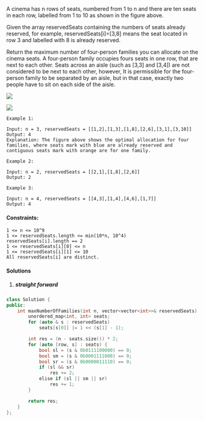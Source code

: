 A cinema has n rows of seats, numbered from 1 to n and there are ten seats in each row, labelled from 1 to 10 as shown in the figure above.

Given the array reservedSeats containing the numbers of seats already reserved, for example, reservedSeats[i]=[3,8] means the seat located in row 3 and labelled with 8 is already reserved. 

Return the maximum number of four-person families you can allocate on the cinema seats. A four-person family occupies fours seats in one row, that are next to each other. Seats across an aisle (such as [3,3] and [3,4]) are not considered to be next to each other, however, It is permissible for the four-person family to be separated by an aisle, but in that case, exactly two people have to sit on each side of the aisle.

![](https://assets.leetcode.com/uploads/2020/02/14/cinema_seats_1.png)

![](https://assets.leetcode.com/uploads/2020/02/14/cinema_seats_3.png)
```
Example 1:

Input: n = 3, reservedSeats = [[1,2],[1,3],[1,8],[2,6],[3,1],[3,10]]
Output: 4
Explanation: The figure above shows the optimal allocation for four families, where seats mark with blue are already reserved and contiguous seats mark with orange are for one family. 

Example 2:

Input: n = 2, reservedSeats = [[2,1],[1,8],[2,6]]
Output: 2

Example 3:

Input: n = 4, reservedSeats = [[4,3],[1,4],[4,6],[1,7]]
Output: 4
```

 

#### Constraints:

    1 <= n <= 10^9
    1 <= reservedSeats.length <= min(10*n, 10^4)
    reservedSeats[i].length == 2
    1 <= reservedSeats[i][0] <= n
    1 <= reservedSeats[i][1] <= 10
    All reservedSeats[i] are distinct.


#### Solutions


1. ##### straight forward

```cpp
class Solution {
public:
    int maxNumberOfFamilies(int n, vector<vector<int>>& reservedSeats) {
        unordered_map<int, int> seats;
        for (auto & s : reservedSeats)
            seats[s[0]] |= 1 << (s[1] - 1);

        int res = (n - seats.size()) * 2;
        for (auto [row, s] : seats) {
            bool sl = (s & 0b0111100000) == 0;
            bool sm = (s & 0b0001111000) == 0;
            bool sr = (s & 0b0000011110) == 0;
            if (sl && sr)
                res += 2;
            elise if (sl || sm || sr)
                res += 1;
        }

        return res;
    }
};
```